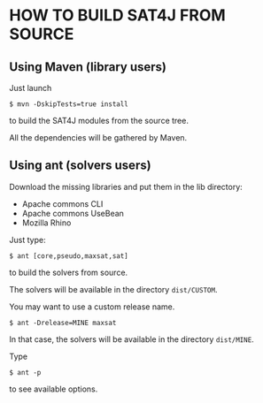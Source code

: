 # HOW TO BUILD SAT4J FROM SOURCE


## Using Maven (library users)

Just launch 

```shell
$ mvn -DskipTests=true install
```

to build the SAT4J modules from the source tree.

All the dependencies will be gathered by Maven.


## Using ant (solvers users)

Download the missing libraries and put them in the lib directory:
+ Apache commons CLI
+ Apache commons UseBean
+ Mozilla Rhino

Just type:

```shell
$ ant [core,pseudo,maxsat,sat]
```

to build the solvers from source.

The solvers will be available in the directory `dist/CUSTOM`.

You may want to use a custom release name.

```shell
$ ant -Drelease=MINE maxsat
```

In that case, the solvers will be available in the directory `dist/MINE`.

Type

```shell
$ ant -p
```

to see available options.

